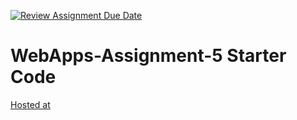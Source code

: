 [![Review Assignment Due Date](https://classroom.github.com/assets/deadline-readme-button-24ddc0f5d75046c5622901739e7c5dd533143b0c8e959d652212380cedb1ea36.svg)](https://classroom.github.com/a/7kKA03Up)
# WebApps-Assignment-5 Starter Code
<a href = https://44-563-webapps-f23.github.io/44563-webapps-f23-assignment5-BhanuGorantla/playpart.html> Hosted at </a>